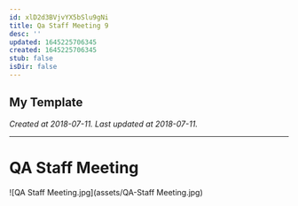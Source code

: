 ```yaml
---
id: xlD2d3BVjvYX5bSlu9gNi
title: Qa Staff Meeting 9
desc: ''
updated: 1645225706345
created: 1645225706345
stub: false
isDir: false
---
```

My Template
---

_Created at 2018-07-11._
_Last updated at 2018-07-11._




---

# QA Staff Meeting


![QA Staff Meeting.jpg](assets/QA-Staff Meeting.jpg)

